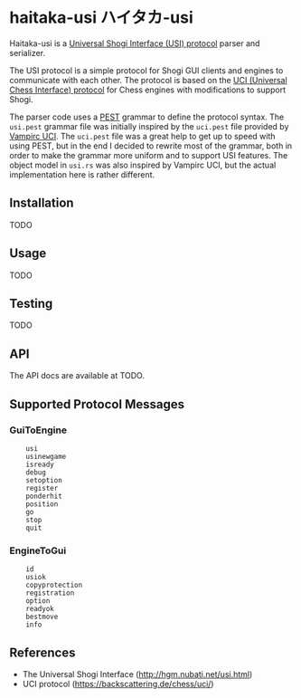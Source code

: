 # haitaka-usi ハイタカ-usi

Haitaka-usi is a [Universal Shogi Interface (USI) protocol](http://hgm.nubati.net/usi.html) parser and serializer.

The USI protocol is a simple protocol for Shogi GUI clients and engines to communicate with each other. 
The protocol is based on the [UCI (Universal Chess Interface) protocol](https://backscattering.de/chess/uci/) for Chess engines with modifications to support Shogi.

The parser code uses a [PEST](https://github.com/pest-parser/pest) grammar to define the protocol syntax. The `usi.pest` grammar file
was initially inspired by the `uci.pest` file provided by [Vampirc UCI](https://github.com/vampirc/vampirc-uci/tree/master). The `uci.pest` file was a great help to get up to speed with using PEST, but in the end I decided to rewrite most of the grammar, both in order to make the grammar more uniform and to support USI features. The object model in `usi.rs` was also inspired by Vampirc UCI, but the actual implementation here is rather different. 

## Installation

TODO

## Usage

TODO

## Testing

TODO

## API

The API docs are available at TODO.

## Supported Protocol Messages

### GuiToEngine
```text
    usi
    usinewgame
    isready
    debug
    setoption
    register
    ponderhit
    position 
    go
    stop
    quit
```

### EngineToGui
```text
    id
    usiok
    copyprotection
    registration 
    option
    readyok
    bestmove
    info
```


## References

- The Universal Shogi Interface (http://hgm.nubati.net/usi.html)
- UCI protocol (https://backscattering.de/chess/uci/)
